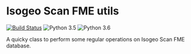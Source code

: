 # Isogeo Scan FME utils

[![Build Status](https://travis-ci.org/Guts/isogeo-scanfme-utils.svg?branch=master)](https://travis-ci.org/Guts/isogeo-scanfme-utils) ![Python 3.5](https://img.shields.io/badge/python-3.5-blue.svg) ![Python 3.6](https://img.shields.io/badge/python-3.6-blue.svg)

A quicky class to perform some regular operations on Isogeo Scan FME database.


